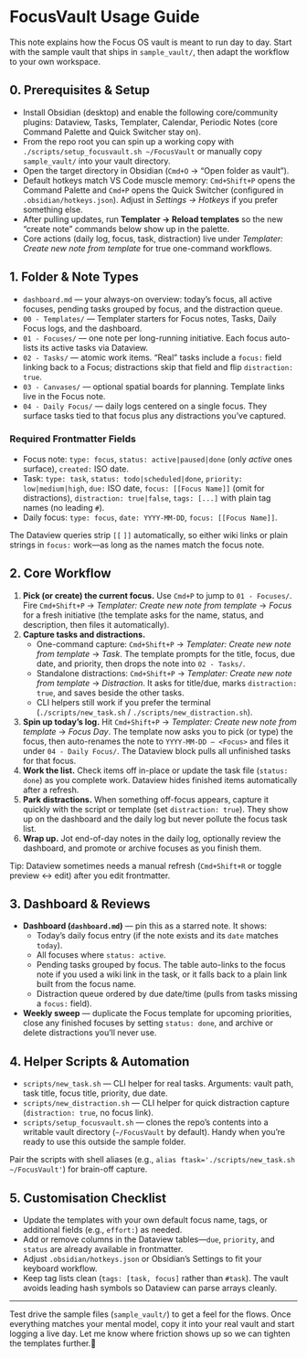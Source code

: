 # FocusVault Usage Guide

This note explains how the Focus OS vault is meant to run day to day. Start with the sample vault that ships in `sample_vault/`, then adapt the workflow to your own workspace.

## 0. Prerequisites & Setup
- Install Obsidian (desktop) and enable the following core/community plugins: Dataview, Tasks, Templater, Calendar, Periodic Notes (core Command Palette and Quick Switcher stay on).
- From the repo root you can spin up a working copy with `./scripts/setup_focusvault.sh ~/FocusVault` or manually copy `sample_vault/` into your vault directory.
- Open the target directory in Obsidian (`Cmd+O` → “Open folder as vault”).
- Default hotkeys match VS Code muscle memory: `Cmd+Shift+P` opens the Command Palette and `Cmd+P` opens the Quick Switcher (configured in `.obsidian/hotkeys.json`). Adjust in *Settings → Hotkeys* if you prefer something else.
- After pulling updates, run **Templater → Reload templates** so the new “create note” commands below show up in the palette.
- Core actions (daily log, focus, task, distraction) live under *Templater: Create new note from template* for true one-command workflows.

## 1. Folder & Note Types
- `dashboard.md` — your always-on overview: today’s focus, all active focuses, pending tasks grouped by focus, and the distraction queue.
- `00 - Templates/` — Templater starters for Focus notes, Tasks, Daily Focus logs, and the dashboard.
- `01 - Focuses/` — one note per long-running initiative. Each focus auto-lists its active tasks via Dataview.
- `02 - Tasks/` — atomic work items. “Real” tasks include a `focus:` field linking back to a Focus; distractions skip that field and flip `distraction: true`.
- `03 - Canvases/` — optional spatial boards for planning. Template links live in the Focus note.
- `04 - Daily Focus/` — daily logs centered on a single focus. They surface tasks tied to that focus plus any distractions you’ve captured.

### Required Frontmatter Fields
- Focus note: `type: focus`, `status: active|paused|done` (only *active* ones surface), `created:` ISO date.
- Task: `type: task`, `status: todo|scheduled|done`, `priority: low|medium|high`, `due:` ISO date, `focus: [[Focus Name]]` (omit for distractions), `distraction: true|false`, `tags: [...]` with plain tag names (no leading `#`).
- Daily focus: `type: focus`, `date: YYYY-MM-DD`, `focus: [[Focus Name]]`.

The Dataview queries strip `[[` `]]` automatically, so either wiki links or plain strings in `focus:` work—as long as the names match the focus note.

## 2. Core Workflow
1. **Pick (or create) the current focus.** Use `Cmd+P` to jump to `01 - Focuses/`. Fire `Cmd+Shift+P` → *Templater: Create new note from template* → *Focus* for a fresh initiative (the template asks for the name, status, and description, then files it automatically).
2. **Capture tasks and distractions.**
   - One-command capture: `Cmd+Shift+P` → *Templater: Create new note from template* → *Task*. The template prompts for the title, focus, due date, and priority, then drops the note into `02 - Tasks/`.
   - Standalone distractions: `Cmd+Shift+P` → *Templater: Create new note from template* → *Distraction*. It asks for title/due, marks `distraction: true`, and saves beside the other tasks.
   - CLI helpers still work if you prefer the terminal (`./scripts/new_task.sh` / `./scripts/new_distraction.sh`).
3. **Spin up today’s log.** Hit `Cmd+Shift+P` → *Templater: Create new note from template* → *Focus Day*. The template now asks you to pick (or type) the focus, then auto-renames the note to `YYYY-MM-DD — <Focus>` and files it under `04 - Daily Focus/`. The Dataview block pulls all unfinished tasks for that focus.
4. **Work the list.** Check items off in-place or update the task file (`status: done`) as you complete work. Dataview hides finished items automatically after a refresh.
5. **Park distractions.** When something off-focus appears, capture it quickly with the script or template (set `distraction: true`). They show up on the dashboard and the daily log but never pollute the focus task list.
6. **Wrap up.** Jot end-of-day notes in the daily log, optionally review the dashboard, and promote or archive focuses as you finish them.

Tip: Dataview sometimes needs a manual refresh (`Cmd+Shift+R` or toggle preview ↔ edit) after you edit frontmatter.

## 3. Dashboard & Reviews
- **Dashboard (`dashboard.md`)** — pin this as a starred note. It shows:
  - Today’s daily focus entry (if the note exists and its `date` matches `today`).
  - All focuses where `status: active`.
  - Pending tasks grouped by focus. The table auto-links to the focus note if you used a wiki link in the task, or it falls back to a plain link built from the focus name.
  - Distraction queue ordered by due date/time (pulls from tasks missing a `focus:` field).
- **Weekly sweep** — duplicate the Focus template for upcoming priorities, close any finished focuses by setting `status: done`, and archive or delete distractions you’ll never use.

## 4. Helper Scripts & Automation
- `scripts/new_task.sh` — CLI helper for real tasks. Arguments: vault path, task title, focus title, priority, due date.
- `scripts/new_distraction.sh` — CLI helper for quick distraction capture (`distraction: true`, no focus link).
- `scripts/setup_focusvault.sh` — clones the repo’s contents into a writable vault directory (`~/FocusVault` by default). Handy when you’re ready to use this outside the sample folder.

Pair the scripts with shell aliases (e.g., `alias ftask='./scripts/new_task.sh ~/FocusVault'`) for brain-off capture.

## 5. Customisation Checklist
- Update the templates with your own default focus name, tags, or additional fields (e.g., `effort:`) as needed.
- Add or remove columns in the Dataview tables—`due`, `priority`, and `status` are already available in frontmatter.
- Adjust `.obsidian/hotkeys.json` or Obsidian’s Settings to fit your keyboard workflow.
- Keep tag lists clean (`tags: [task, focus]` rather than `#task`). The vault avoids leading hash symbols so Dataview can parse arrays cleanly.

---
Test drive the sample files (`sample_vault/`) to get a feel for the flows. Once everything matches your mental model, copy it into your real vault and start logging a live day. Let me know where friction shows up so we can tighten the templates further.👏
